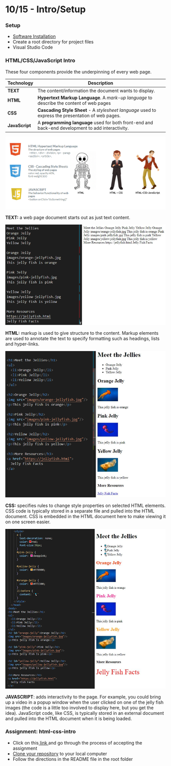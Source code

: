 # 10/15 - Intro/Setup

### Setup

* [Software Installation](appendix/software-installation.md)
* Create a root directory for project files
* Visual Studio Code

### HTML/CSS/JavaScript Intro

These four components provide the underpinning of every web page.

| Technology     | Description                                                                                        |
| -------------- | -------------------------------------------------------------------------------------------------- |
| **TEXT**       | The content/information the document wants to display.                                             |
| **HTML**       | **Hypertext Markup Language**. A _mark-up language_ to describe the content of web pages           |
| **CSS**        | **Cascading Style Sheet** - A _stylesheet language_ used to express the presentation of web pages. |
| **JavaScript** | A **programming language** used for both front-end and back-end development to add interactivity.  |

![](<.gitbook/assets/image (59).png>)

**TEXT:** a web page document starts out as just text content.

![](<.gitbook/assets/image (113).png>)

**HTML:** markup is used to give structure to the content. Markup elements are used to annotate the text to specify formatting such as headings, lists and hyper-links.

![](<.gitbook/assets/image (264).png>)

**CSS:** specifies rules to change style properties on selected HTML elements. CSS code is typically stored in a separate file and pulled into the HTML document. CSS is embedded in the HTML document here to make viewing it on one screen easier.

![](<.gitbook/assets/image (217).png>)

**JAVASCRIPT**: adds interactivity to the page. For example, you could bring up a video in a popup window when the user clicked on one of the jelly fish images (the code is a little too involved to display here, but you get the idea). JavaScript code, like CSS, is typically stored in an external document and pulled into the HTML document when it is being loaded.



### Assignment: html-css-intro

* Click on this[ link ](https://classroom.github.com/a/zaSb0e3W)and go through the process of accepting the assignment
* [Clone your repository](appendix/git-github/cloning-from-an-existing-github-repo.md) to your local computer
* Follow the directions in the README file in the root folder
